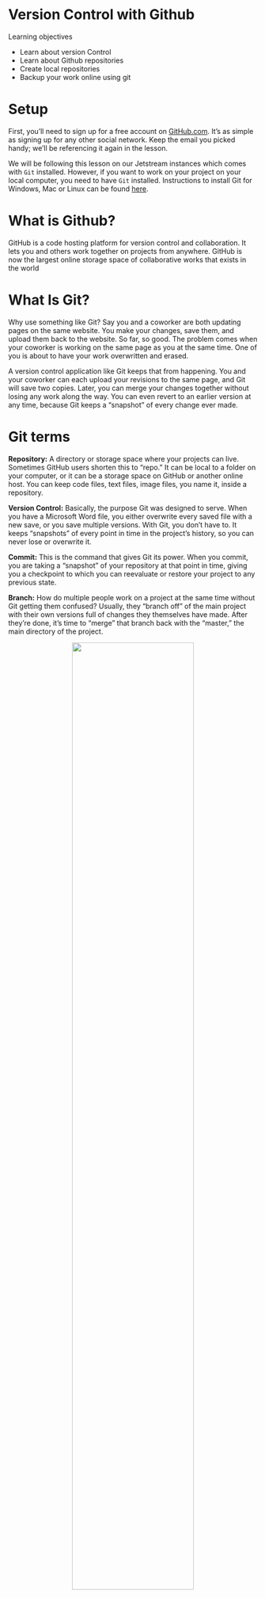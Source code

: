 # Version Control with Github


Learning objectives

+ Learn about version Control
+ Learn about Github repositories
+ Create local repositories
+ Backup your work online using git

# Setup

First, you’ll need to sign up for a free account on [GitHub.com](https://github.com/). It’s as simple as signing up for any other social network. Keep the email you picked handy; we’ll be referencing it again in the lesson.

We will be following this lesson on our Jetstream instances which comes with `Git` installed. However, if you want to work on your project on your local computer, you need to have `Git` installed. Instructions to install Git for Windows, Mac or Linux can be found [here](https://git-scm.com/downloads).

# What is Github?

GitHub is a code hosting platform for version control and collaboration. It lets you and others work together on projects from anywhere. GitHub is now the largest online storage space of collaborative works that exists in the world

# What Is Git?

Why use something like Git? Say you and a coworker are both updating pages on the same website. You make your changes, save them, and upload them back to the website. So far, so good. The problem comes when your coworker is working on the same page as you at the same time. One of you is about to have your work overwritten and erased.

A version control application like Git keeps that from happening. You and your coworker can each upload your revisions to the same page, and Git will save two copies. Later, you can merge your changes together without losing any work along the way. You can even revert to an earlier version at any time, because Git keeps a “snapshot” of every change ever made.

# Git terms

**Repository:** A directory or storage space where your projects can live. Sometimes GitHub users shorten this to “repo.” It can be local to a folder on your computer, or it can be a storage space on GitHub or another online host. You can keep code files, text files, image files, you name it, inside a repository.

**Version Control:** Basically, the purpose Git was designed to serve. When you have a Microsoft Word file, you either overwrite every saved file with a new save, or you save multiple versions. With Git, you don’t have to. It keeps “snapshots” of every point in time in the project’s history, so you can never lose or overwrite it.

**Commit:** This is the command that gives Git its power. When you commit, you are taking a “snapshot” of your repository at that point in time, giving you a checkpoint to which you can reevaluate or restore your project to any previous state.

**Branch:** How do multiple people work on a project at the same time without Git getting them confused? Usually, they “branch off” of the main project with their own versions full of changes they themselves have made. After they’re done, it’s time to “merge” that branch back with the “master,” the main directory of the project.

<center><img src="_static/git_branch.png" width="70%"></center>
<br>

# Git-Specific Commands

`git init`: Initializes a new Git repository. Until you run this command inside a repository or directory, it’s just a regular folder. Only after you input this does it accept further Git commands.

`git config`: Short for “configure,” this is most useful when you’re setting up Git for the first time.

`git help`: Forgot a command? Type this into the command line to bring up the 21 most common git commands. You can also be more specific and type “git help init” or another term to figure out how to use and configure a specific git command.

`git status`: Check the status of your repository. See which files are inside it, which changes still need to be committed, and which branch of the repository you’re currently working on.

`git add`: This does not add new files to your repository. Instead, it brings new files to Git’s attention. After you add files, they’re included in Git’s “snapshots” of the repository.

`git commit`: Git’s most important command. After you make any sort of change, you input this in order to take a “snapshot” of the repository. Usually it goes git commit -m “Message here.” The -m indicates that the following section of the command should be read as a message.

`git branch`: Working with multiple collaborators and want to make changes on your own? This command will let you build a new branch, or timeline of commits, of changes and file additions that are completely your own. Your title goes after the command. If you wanted a new branch called “cats,” you’d type git branch cats.

`git checkout`: Literally allows you to “check out” a repository that you are not currently inside. This is a navigational command that lets you move to the repository you want to check. You can use this command as git checkout master to look at the master branch, or git checkout cats to look at another branch.

`git merge`: When you’re done working on a branch, you can merge your changes back to the master branch, which is visible to all collaborators. git merge cats would take all the changes you made to the “cats” branch and add them to the master.

`git push`: If you’re working on your local computer, and want your commits to be visible online on GitHub as well, you “push” the changes up to GitHub with this command.

`git pull`: If you’re working on your local computer and want the most up-to-date version of your repository to work with, you “pull” the changes down from GitHub with this command.

# Setting Up GitHub And Git For The First Time

Login to your Jetstream computer! You should see and should see something like this:

```
diblynn@js-17-71:~$
```

Make sure you're in your home directory:

```
cd ~
```

It’s time to introduce yourself to Git. Type in the following code:

```
git config --global user.name "Your Name Here"
```

Next, tell it your email and make sure it’s the same email you used when you signed up for a GitHub.com account

```
git config --global user.email "your_email@youremail.com"
```

# Creating Your Online Repository

Now that you’re all set up, it’s time to create a place for your project to live. Both Git and GitHub refer to this as a repository, or “repo” for short, a digital directory or storage space where you can access your project, its files, and all the versions of its files that Git saves.

- On your Github profile, click the plus button and select a "New Repository".

<center><img src="_static/git_new_repo.png" width="70%"></center>
<br>

- Give your repository a name & fill out the necessary information for your repository to be distinct and recognizeable.

- Don’t worry about clicking the checkbox next to “Initialize this repository with a README.” A Readme file is usually a text file that explains a bit about the project. But we can make our own Readme file locally for practice.

- Click the green “Create Repository” button and you’re set. You now have an online space for your project to live in.

<center><img src="_static/git_create_repo.png" width="70%"></center>
<br>

# Creating Your Local Repository

To begin, let's create a new directory called MyProject.

```
mkdir ~/MyProject
```

Then we will move into this new directory.

```
cd ~/MyProject
```

To create a local repository, we will first initiate a new repository for "MyProject" by entering the following command:

```
git init
```

Touch is a multi-purpose command, but one of its key uses is to creat new, empty files. In our case, we will create a new file called Readme.txt. 

```
touch Readme.txt
```

We can check the status of our new repository by using ```git status```.  

```
git status
```

When we want Git to track a file, we use ```git add``` followed by the file we want Git to "see". If we do not use ```git add```, Git will not "see" this file.

```
git add Readme.txt
```

Lastly, to have Git track the current "snapshot" of our file, we enter ```git commit```. The ```-m``` flag allows us to add a personal message with the files we are committing. In the following example, our message is "Add Readme.txt". Examples of other messages could include version information, changes made to a document, document descriptions, etc. 

```
git commit -m “Add Readme.txt”
```

Now Git has a "snapshot" of this version of Readme.txt which you can return to at any time in the future!

<center><img src="_static/git_working.png" width="60%"></center>
<br>

# Connect Your Local Repository To Your GitHub Repository Online

<center><img src="_static/git_remote.png" width="70%"></center>
<br>

This setup also makes it easy to have multiple collaborators working on the same project. Each of you can work alone on your own computers, but upload or “push” your changes up to the GitHub repository when they’re ready.

```
git remote add origin https://github.com/username/myproject.git
```

Git now knows there’s a remote repository and it’s where you want your local repository changes to go. To confirm, type this to check:

```
git remote -v
```

Great, Git is able to connect with our remote on Github. So, let's go ahead and push our files to Github

```
git push origin master
```


**You will be prompted for your Github username and password at this point**

and you can see some output like this that git is sending packets of data to your github repo and by this you will force git to back up all of your commits since the last time you pushed to be backed up online. FOR FREE!

```
Counting objects: 3, done.
Writing objects: 100% (3/3), 217 bytes | 217.00 KiB/s, done.
Total 3 (delta 0), reused 0 (delta 0)
To https://github.com/sateeshbio5/angus_test.git
 * [new branch]      master -> master

```

> Note: To avoid having to type your username and password each time you push/pull from your github repos, read about Secure Login [here](https://help.github.com/articles/connecting-to-github-with-ssh/)


<center><img src="_static/github_repo.png" width="70%"></center>
<br>

# Collaborating via GitHub

- **GitHub Issues:** Issues are a great way to keep track of tasks, enhancements, and bugs for your projects. They’re kind of like email—except they can be shared and discussed with all. Read more about Mastering Issues on Github [here](https://guides.github.com/features/issues/)

<center><img src="_static/git_issues.png" width="70%"></center>
<br>

- **GitHub Pull-Requests:** Pull requests let you tell others about changes you've pushed to a branch in a repository on GitHub. Once a pull request is opened, you can discuss and review the potential changes with collaborators and add follow-up commits before your changes are merged into the base branch.

<center><img src="_static/git_PR.png" width="70%"></center>
<br>

Look at others' repositories:

- [Hadley Wickham (ggplot2)](https://github.com/hadley)

- [Yihui Xie (knitr)](https://github.com/yihui)

# Host Websites & Blogs on GitHub

- GitHub Pages is an awesome feature that lets you host websites/blogs for you and your projects.

- Hosted directly from your GitHub repository. Just edit, push, and your changes are live.

- Read more about GitHub Pages [here](https://pages.github.com/)


# Git Resources

- Introductory tutorial by Lauren Orsini [here](https://readwrite.com/2013/09/30/understanding-github-a-journey-for-beginners-part-1/)

- [Pro Git](https://git-scm.com/book)

- [Try Git](https://www.codeschool.com/courses/try-git)

- [Github Guides](https://www.youtube.com/GitHubGuides)

- [Github Reference](http://gitref.org/)

- [Git - Simple Guide](https://rogerdudler.github.io/git-guide)

- [Github Hello World](https://guides.github.com/activities/hello-world/)

